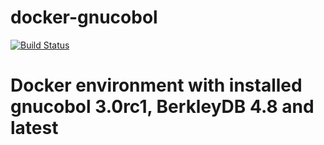 # docker-gnucobol
[![Build Status](https://travis-ci.org/dmkif/docker-gnucobol.svg?branch=master)](https://travis-ci.org/dmkif/docker-gnucobol)

# Docker environment with installed gnucobol 3.0rc1, BerkleyDB 4.8 and latest
